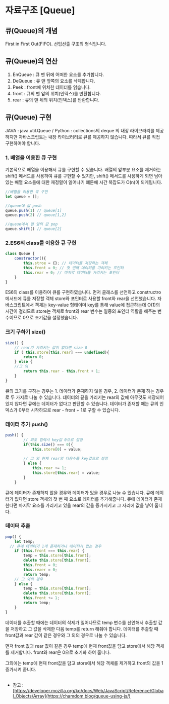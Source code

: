 # 자료구조 [Queue]

## 큐(Queue)의 개념

First in First Out(FIFO). 선입선출 구조의 형식입니다.

## 큐(Queue)의 연산

1. EnQueue : 큐 맨 뒤에 어떠한 요소를 추가합니다.
2. DeQueue : 큐 맨 앞쪽의 요소를 삭제합니다.
3. Peek : front에 위치한 데이터를 읽습니다.
4. front : 큐의 맨 앞의 위치(인덱스)를 반환합니다.
5. rear : 큐의 맨 뒤의 위치(인덱스)를 반환합니다.

## 큐(Queue) 구현

JAVA : java.util.Queue / Python : collections의 deque 의 내장 라이브러리를 제공하지만 자바스크립트는 내장 라이브러리로 큐를 제공하지 않습니다. 따라서 큐를 직접 구현하여야 합니다.

### 1. 배열을 이용한 큐 구현

기본적으로 배열을 이용해서 큐를 구현할 수 있습니다. 배열의 앞부분 요소를 제거하는 shift() 메서드를 사용하여 큐를 구현할 수 있지만, shift() 메서드를 사용하게 되면 남아 있는 배열 요소들에 대한 재정렬이 일어나기 떄문에 시간 복잡도가 O(n)이 되게됩니다.

```jsx
//배열을 이용한 큐 구현
let queue = [];

//queue에 값 push
queue.push(1) // queue[1]
queue.push(2) // queue[1,2]

//queue에서 맨 앞의 값 pop
queue.shift() // queue[2]
```

### 2.ES6의 class를 이용한 큐 구현

```jsx
class Queue {
	constructor(){
		this.stroe = {}; // 데이터를 저장하는 객체
		this.front = 0; // 첫 번째 데이터를 가리키는 포인터
		this.rear = 0; // 마지막 데이터를 가리키는 포인터
	}
}
```

ES6의 class를 이용하여 큐를 구현하였습니다. 먼저 클래스를 선언하고 constructro 메서드에 큐를 저장할 객체 store와 포인터로 사용할 front와 rear을 선언했습니다. 자바스크립트에서 객체는 key-value 형태이며 key를 통해 value에 접근하는데 O(1)의 시간이 걸리므로 store는 객체로 front와 rear 변수는 일종의 포인터 역활을 해주는 변수이므로 0으로 초기값을 설정했습니다.

### 크기 구하기 size()

```jsx
size() {
	// rear가 가리키는 값이 없다면 size 0
	if ( this.store[this.rear] === undefined){
		return 0;
	} else {
	//그 외
		return this.rear - this.front + 1;
	}
}
```

큐의 크기를 구하는 경우는 1. 데이터가 존재하지 않을 경우, 2. 데이터가 존재 하는 경우로 두 가지로 나눌 수 있습니다. 데이터의 끝을 가리키는 rear의 값에 아무것도 저장되어 있지 않다면 큐에는 데이터가 없다고 판단할 수 있습니다. 데이터가 존재할 때는 큐의 인덱스가 0부터 시작하므로 rear - front + 1로 구할 수 있습니다.

### 데이터 추가 push()

```jsx
push() {
		// 최초 입력시 key값 0으로 설정
		if(this.size() === 0){
			this.store[0] = value;
		
		// 그 외 현재 rear의 다음수를 key값으로 설정
		} else {
			this.rear += 1;
			this.store[this.rear] = value;
		}
	}
```

큐에 데이터가 존재하지 않을 경우와 데이터가 있을 경우로 나눌 수 있습니다. 큐에 데이터가 없다면 store 객체의 첫 번 째 요소로 데이터를 추가해줍니다. 큐에 데이터가 존재한다면 마지막 요소를 가리키고 있을 rear의 값을 증가시키고 그 자리에 값을 넣어 줍니다.

### 데이터 추출

```jsx
pop() {
	let temp;
  // 큐에 데이터가 1개 존재하거나 데이터가 없는 경우
	if (this.front === this.rear) {
		temp = this.store[this.front];
		delete this.store[this.front];
		this.front = 0;
		this.reaer = 0;
		return temp;
    // 그 외의 경우
	} else {
		temp = this.store[this.front];
		delete this.store[this.fornt];
		this.front += 1;
		return temp;
	}
}
```

데이터를 추출할 때에는 데이터의 삭제가 일어나므로 temp 변수를 선언해서 추출할 값을 저장하고 그 값을 삭제한 다음 temp를 return 해줘야 합니다. 데이터를 추출할 때 front값과 rear 값이 같은 경우와 그 외의 경우로 나눌 수 있습니다.

먼저 front 값과 rear 값이 같은 경우 temp에 현재 front값을 담고 store에서 해당 객체를 제거합니다. front와 rear은 0으로 초기화 하여 줍니다.

그외에는 temp에 현재 front값을 담고 store에서 해당 객체를 제거하고 front의 값을 1증가시켜 줍니다.

## 

- 참고 : [https://developer.mozilla.org/ko/docs/Web/JavaScript/Reference/Global_Objects/Array](https://chamdom.blog/queue-using-js/)